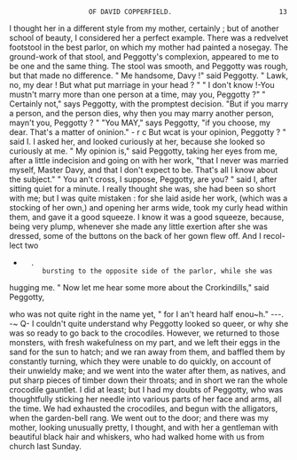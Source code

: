                         OF DAVID COPPERFIELD.                           13
   I thought her in a different style from my mother, certainly ; but of
another school of beauty, I considered her a perfect example. There was
a redvelvet footstool in the best parlor, on which my mother had painted
a nosegay. The ground-work of that stool, and Peggotty's complexion,
appeared to me to be one and the same thing. The stool was smooth,
and Peggotty was rough, but that made no difference.
   " Me handsome, Davy !" said Peggotty. " Lawk, no, my dear ! But
what put marriage in your head ? "
   " I don't know !-You mustn't marry more than one person at a time,
may you, Peggotty ?"
   " Certainly not," says Peggotty, with the promptest decision.
   "But if you marry a person, and the person dies, why then you may
marry another person, mayn't you, Peggotty ? "
   "You MAY," says Peggotty, "if you choose, my dear. That's a
matter of oninion." -
   r c But wcat is your opinion, Peggotty ? " said I.
   I asked her, and looked curiously at her, because she looked so curiously
at me.
    " My opinion is," said Peggotty, taking her eyes from me, after a little
indecision and going on with her work, "that I never was married myself,
Master Davy, and that I don't expect to be. That's all I know about the
subject."
   " You an't cross, I suppose, Peggotty, are you? " said I, after sitting
quiet for a minute.
   I really thought she was, she had been so short with me; but I was
quite mistaken : for she laid aside her work, (which was a stocking of her
own,) and opening her arms wide, took my curly head within them, and
gave it a good squeeze. I know it was a good squeeze, because, being
very plump, whenever she made any little exertion after she was dressed,
some of the buttons on the back of her gown flew off. And I recol-
lect two
-       .
           bursting to the opposite side of the parlor, while she was
hugging me.
   " Now let me hear some more about the Crorkindills," said Peggotty,

who was not quite right in the name yet, " for I an't heard half
enou~h."
---.  -~
       Q-
   I couldn't quite understand why Peggotty looked so queer, or why she
was so ready to go back to the crocodiles. However, we returned to those
monsters, with fresh wakefulness on my part, and we left their eggs in
the sand for the sun to hatch; and we ran away from them, and baffled
them by constantly turning, which they were unable to do quickly, on
account of their unwieldy make; and we went into the water after them,
as natives, and put sharp pieces of timber down their throats; and in
short we ran the whole crocodile gauntlet. I did at least; but I had my
doubts of Peggotty, who was thoughtfully sticking her needle into various
parts of her face and arms, all the time.
   We had exhausted the crocodiles, and begun with the alligators, when
the garden-bell rang. We went out to the door; and there was my
mother, looking unusually pretty, I thought, and with her a gentleman
with beautiful black hair and whiskers, who had walked home with us from
church last Sunday.
